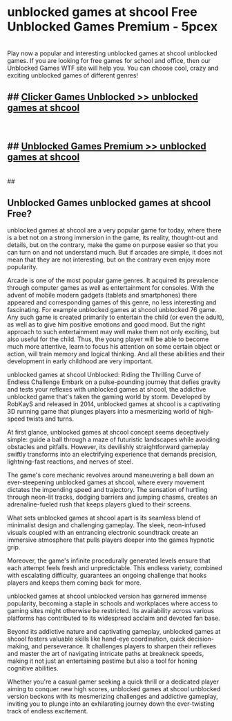 # unblocked games at shcool  Free Unblocked Games Premium - 5pcex <br>
<br>
Play now a popular and interesting unblocked games at shcool unblocked games. If you are looking for free games for school and office, then our Unblocked Games WTF site will help you. You can choose cool, crazy and exciting unblocked games of different genres!


## ##  [Clicker Games Unblocked >> unblocked games at shcool](http://freeplayer.one?title=unblocked_games_at_shcool&ref=UGames)
  <br>

##  ## [Unblocked Games Premium >> unblocked games at shcool](http://freeplayer.one?title=unblocked_games_at_shcool&ref=UGames)
  <br>
  ##



## Unblocked Games unblocked games at shcool Free?

unblocked games at shcool are a very popular game for today, where there is a bet not on a strong immersion in the game, its reality, thought-out and details, but on the contrary, make the game on purpose easier so that you can turn on and not understand much. But if arcades are simple, it does not mean that they are not interesting, but on the contrary even enjoy more popularity.

Arcade is one of the most popular game genres. It acquired its prevalence through computer games as well as entertainment for consoles. With the advent of mobile modern gadgets (tablets and smartphones) there appeared and corresponding games of this genre, no less interesting and fascinating. For example unblocked games at shcool unblocked 76 game. Any such game is created primarily to entertain the child (or even the adult), as well as to give him positive emotions and good mood. But the right approach to such entertainment may well make them not only exciting, but also useful for the child. Thus, the young player will be able to become much more attentive, learn to focus his attention on some certain object or action, will train memory and logical thinking. And all these abilities and their development in early childhood are very important.

unblocked games at shcool Unblocked: Riding the Thrilling Curve of Endless Challenge
Embark on a pulse-pounding journey that defies gravity and tests your reflexes with unblocked games at shcool, the addictive unblocked game that's taken the gaming world by storm. Developed by RobKayS and released in 2014, unblocked games at shcool is a captivating 3D running game that plunges players into a mesmerizing world of high-speed twists and turns.

At first glance, unblocked games at shcool concept seems deceptively simple: guide a ball through a maze of futuristic landscapes while avoiding obstacles and pitfalls. However, its devilishly straightforward gameplay swiftly transforms into an electrifying experience that demands precision, lightning-fast reactions, and nerves of steel.

The game's core mechanic revolves around maneuvering a ball down an ever-steepening unblocked games at shcool, where every movement dictates the impending speed and trajectory. The sensation of hurtling through neon-lit tracks, dodging barriers and jumping chasms, creates an adrenaline-fueled rush that keeps players glued to their screens.

What sets unblocked games at shcool apart is its seamless blend of minimalist design and challenging gameplay. The sleek, neon-infused visuals coupled with an entrancing electronic soundtrack create an immersive atmosphere that pulls players deeper into the games hypnotic grip.

Moreover, the game's infinite procedurally generated levels ensure that each attempt feels fresh and unpredictable. This endless variety, combined with escalating difficulty, guarantees an ongoing challenge that hooks players and keeps them coming back for more.

unblocked games at shcool unblocked version has garnered immense popularity, becoming a staple in schools and workplaces where access to gaming sites might otherwise be restricted. Its availability across various platforms has contributed to its widespread acclaim and devoted fan base.

Beyond its addictive nature and captivating gameplay, unblocked games at shcool fosters valuable skills like hand-eye coordination, quick decision-making, and perseverance. It challenges players to sharpen their reflexes and master the art of navigating intricate paths at breakneck speeds, making it not just an entertaining pastime but also a tool for honing cognitive abilities.

Whether you're a casual gamer seeking a quick thrill or a dedicated player aiming to conquer new high scores, unblocked games at shcool unblocked version beckons with its mesmerizing challenges and addictive gameplay, inviting you to plunge into an exhilarating journey down the ever-twisting track of endless excitement.